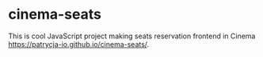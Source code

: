 # cinema-seats
This is cool JavaScript project making seats reservation frontend in Cinema https://patrycja-io.github.io/cinema-seats/.
